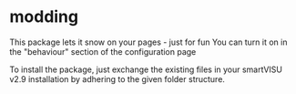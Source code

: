 # modding
This package lets it snow on your pages - just for fun
You can turn it on in the "behaviour" section of the configuration page

To install the package, just exchange the existing files in your smartVISU v2.9 installation by adhering to the given folder structure.  
